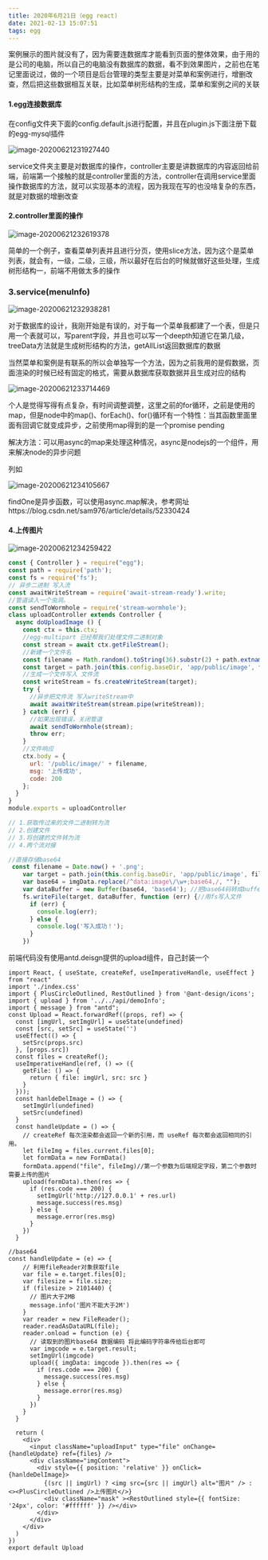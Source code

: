 ```yaml
---
title: 2020年6月21日（egg react)
date: 2021-02-13 15:07:51
tags: egg
---
```


案例展示的图片就没有了，因为需要连数据库才能看到页面的整体效果，由于用的是公司的电脑，所以自己的电脑没有数据库的数据，看不到效果图片，之前也在笔记里面说过，做的一个项目是后台管理的类型主要是对菜单和案例进行，增删改查，然后把这些数据相互关联，比如菜单树形结构的生成，菜单和案例之间的关联

#### 1.egg连接数据库

在config文件夹下面的config.default.js进行配置，并且在plugin.js下面注册下载的egg-mysql插件

![image-20200621231927440](image-20200621231927440.png)

service文件夹主要是对数据库的操作，controller主要是讲数据库的内容返回给前端，前端第一个接触的就是controller里面的方法，controller在调用service里面操作数据库的方法，就可以实现基本的流程，因为我现在写的也没啥复杂的东西，就是对数据的增删改查

#### 2.controller里面的操作

![image-20200621232619378](image-20200621232619378.png)

简单的一个例子，查看菜单列表并且进行分页，使用slice方法，因为这个是菜单列表，就会有，一级，二级，三级，所以最好在后台的时候就做好这些处理，生成树形结构一，前端不用做太多的操作

### 3.service(menuInfo)

![image-20200621232938281](image-20200621232938281.png)

对于数据库的设计，我刚开始是有误的，对于每一个菜单我都建了一个表，但是只用一个表就可以，写parent字段，并且也可以写一个deepth知道它在第几级，treeData方法就是生成树形结构的方法，getAllList返回数据库的数据

当然菜单和案例是有联系的所以会单独写一个方法，因为之前我用的是假数据，页面渲染的时候已经有固定的格式，需要从数据库获取数据并且生成对应的结构

![image-20200621233714469](image-20200621233714469.png)

个人是觉得写得有点复杂，有时间调整调整，这里之前的for循环，之前是使用的map，但是node中的map()、forEach()、for()循环有一个特性：当其函数里面里面有回调它就变成异步，之前使用map得到的是一个promise pending 

解决方法：可以用async的map来处理这种情况，async是nodejs的一个组件，用来解决node的异步问题

列如

![image-20200621234105667](image-20200621234105667.png)

findOne是异步函数，可以使用async.map解决，参考网址https://blog.csdn.net/sam976/article/details/52330424

#### 4.上传图片

![image-20200621234259422](image-20200621234259422.png)

```js
const { Controller } = require("egg");
const path = require('path');
const fs = require('fs');
// 异步二进制 写入流
const awaitWriteStream = require('await-stream-ready').write;
//管道读入一个虫洞。
const sendToWormhole = require('stream-wormhole');
class uploadController extends Controller {
  async doUploadImage () {
    const ctx = this.ctx;
    //egg-multipart 已经帮我们处理文件二进制对象
    const stream = await ctx.getFileStream();
    //新建一个文件名
    const filename = Math.random().toString(36).substr(2) + path.extname(stream.filename).toLocaleLowerCase();
    const target = path.join(this.config.baseDir, 'app/public/image', filename);
    //生成一个文件写入 文件流
    const writeStream = fs.createWriteStream(target);
    try {
      //异步把文件流 写入writeStream中
      await awaitWriteStream(stream.pipe(writeStream));
    } catch (err) {
      //如果出现错误，关闭管道
      await sendToWormhole(stream);
      throw err;
    }
    //文件响应
    ctx.body = {
      url: '/public/image/' + filename,
      msg: '上传成功',
      code: 200
    };
  }
}
module.exports = uploadController

// 1.获取传过来的文件二进制转为流
// 2.创建文件
// 3.将创建的文件转为流
// 4.两个流对接

//直接存储base64
 const filename = Date.now() + '.png';
    var target = path.join(this.config.baseDir, 'app/public/image', filename);
    var base64 = imgData.replace(/^data:image\/\w+;base64,/, "");
    var dataBuffer = new Buffer(base64, 'base64'); //把base64码转成buffer对象，
    fs.writeFile(target, dataBuffer, function (err) {//用fs写入文件
      if (err) {
        console.log(err);
      } else {
        console.log('写入成功！');
      }
    })
```

前端代码没有使用antd.deisgn提供的upload组件，自己封装一个

```react
import React, { useState, createRef, useImperativeHandle, useEffect } from "react"
import './index.css'
import { PlusCircleOutlined, RestOutlined } from '@ant-design/icons';
import { upload } from '../../api/demoInfo';
import { message } from "antd";
const Upload = React.forwardRef((props, ref) => {
  const [imgUrl, setImgUrl] = useState(undefined)
  const [src, setSrc] = useState('')
  useEffect(() => {
    setSrc(props.src)
  }, [props.src])
  const files = createRef();
  useImperativeHandle(ref, () => ({
    getFile: () => {
      return { file: imgUrl, src: src }
    }
  }));
  const hanldeDelImage = () => {
    setImgUrl(undefined)
    setSrc(undefined)
  }
  const handleUpdate = () => {
    // createRef 每次渲染都会返回一个新的引用，而 useRef 每次都会返回相同的引用。
    let fileImg = files.current.files[0];
    let formData = new FormData()
    formData.append("file", fileImg)//第一个参数为后端规定字段，第二个参数时需要上传的图片
    upload(formData).then(res => {
      if (res.code === 200) {
        setImgUrl('http://127.0.0.1' + res.url)
        message.success(res.msg)
      } else {
        message.error(res.msg)
      }
    })
  }

//base64
const handleUpdate = (e) => {
    // 利用fileReader对象获取file    
    var file = e.target.files[0];
    var filesize = file.size;
    if (filesize > 2101440) {
      // 图片大于2MB 
      message.info('图片不能大于2M')
    }
    var reader = new FileReader();
    reader.readAsDataURL(file);
    reader.onload = function (e) {
      // 读取到的图片base64 数据编码 将此编码字符串传给后台即可        
      var imgcode = e.target.result;
      setImgUrl(imgcode)
      upload({ imgData: imgcode }).then(res => {
        if (res.code === 200) {
          message.success(res.msg)
        } else {
          message.error(res.msg)
        }
      })
    }
  }

  return (
    <div>
      <input className="uploadInput" type="file" onChange={handleUpdate} ref={files} />
      <div className="imgContent">
        <div style={{ position: 'relative' }} onClick={hanldeDelImage}>
          {(src || imgUrl) ? <img src={src || imgUrl} alt="图片" /> : <><PlusCircleOutlined />上传图片</>}
          <div className="mask" ><RestOutlined style={{ fontSize: '24px', color: '#ffffff' }} /></div>
        </div>
      </div>
    </div>
  )
})
export default Upload
```